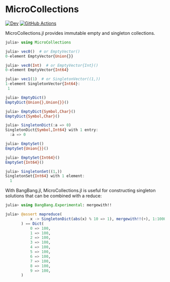 # MicroCollections

[![Dev](https://img.shields.io/badge/docs-dev-blue.svg)](https://juliafolds2.github.io/MicroCollections.jl/dev)
[![GitHub Actions](https://github.com/JuliaFolds2/MicroCollections.jl/workflows/Run%20tests/badge.svg)](https://github.com/JuliaFolds2/MicroCollections.jl/actions?query=workflow%3A%22Run+tests%22)

MicroCollections.jl provides immutable empty and singleton collections.

```julia
julia> using MicroCollections

julia> vec0()  # or EmptyVector()
0-element EmptyVector{Union{}}

julia> vec0(Int)  # or EmptyVector{Int}()
0-element EmptyVector{Int64}

julia> vec1(1)  # or SingletonVector((1,))
1-element SingletonVector{Int64}:
 1

julia> EmptyDict()
EmptyDict{Union{},Union{}}()

julia> EmptyDict{Symbol,Char}()
EmptyDict{Symbol,Char}()

julia> SingletonDict(:a => 0)
SingletonDict{Symbol,Int64} with 1 entry:
  :a => 0

julia> EmptySet()
EmptySet{Union{}}()

julia> EmptySet{Int64}()
EmptySet{Int64}()

julia> SingletonSet((1,))
SingletonSet{Int64} with 1 element:
  1
```

With BangBang.jl, MicroCollections.jl is useful for constructing
singleton solutions that can be combined with a reduce:

```julia
julia> using BangBang.Experimental: mergewith!!

julia> @assert mapreduce(
           x -> SingletonDict(abs(x) % 10 => 1), mergewith!!(+), 1:1000,
       ) == Dict(
           0 => 100,
           1 => 100,
           2 => 100,
           3 => 100,
           4 => 100,
           5 => 100,
           6 => 100,
           7 => 100,
           8 => 100,
           9 => 100,
       )
```
